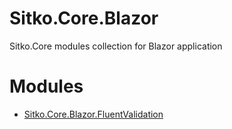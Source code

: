 # Sitko.Core.Blazor

Sitko.Core modules collection for Blazor application

# Modules

- [Sitko.Core.Blazor.FluentValidation](src/Sitko.Core.Blazor.FluentValidation)
